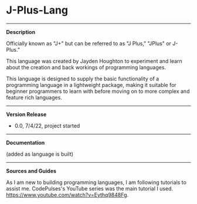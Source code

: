 # J-Plus-Lang
***
**Description**

Officially known as "J+" but can be referred to as "J Plus," "JPlus" or J-Plus."

This language was created by Jayden Houghton to experiment and learn about the creation and back workings of programming languages.

This language is designed to supply the basic functionality of a programming language in a lightweight package, making it suitable for beginner programmers to learn with before moving on to more complex and feature rich languages.

***
**Version Release**
- 0.0, 7/4/22, project started

***
**Documentation**

(added as language is built)

***
**Sources and Guides**

As I am new to building programming languages, I am following tutorials to assist me.
CodePulses's YouTube series was the main tutorial I used.
https://www.youtube.com/watch?v=Eythq9848Fg.
